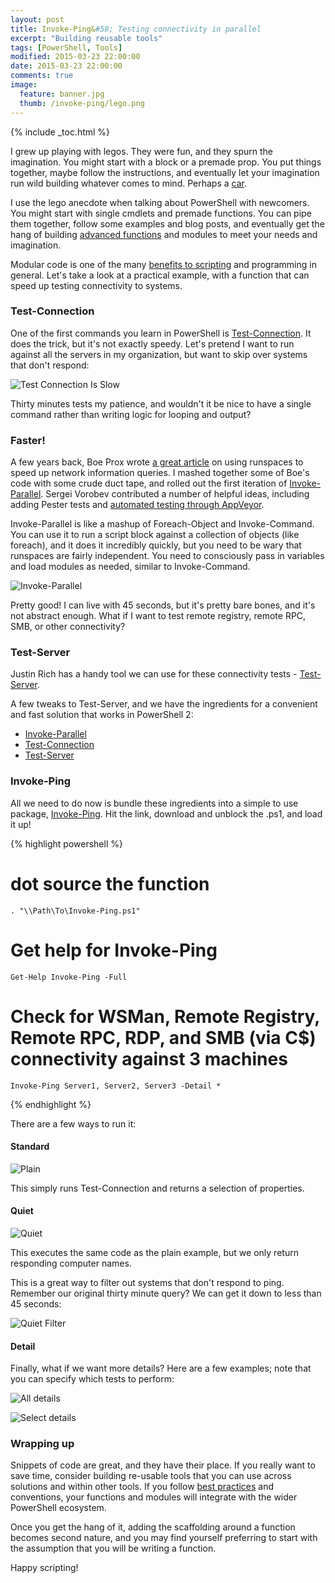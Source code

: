 ```yaml
---
layout: post
title: Invoke-Ping&#58; Testing connectivity in parallel
excerpt: "Building reusable tools"
tags: [PowerShell, Tools]
modified: 2015-03-23 22:00:00
date: 2015-03-23 22:00:00
comments: true
image:
  feature: banner.jpg
  thumb: /invoke-ping/lego.png
---
```

{% include _toc.html %}

I grew up playing with legos. They were fun, and they spurn the imagination. You might start with a block or a premade prop. You put things together, maybe follow the instructions, and eventually let your imagination run wild building whatever comes to mind. Perhaps a [car](http://www.extremetech.com/extreme/173167-worlds-first-full-size-lego-car-can-hit-20-mph-powered-by-insane-1048-piston-compresed-air-engine).

I use the lego anecdote when talking about PowerShell with newcomers. You might start with single cmdlets and premade functions. You can pipe them together, follow some examples and blog posts, and eventually get the hang of building [advanced functions](https://ramblingcookiemonster.wordpress.com/2013/12/08/building-powershell-functions-best-practices/) and modules to meet your needs and imagination.

Modular code is one of the many [benefits to scripting](http://ramblingcookiemonster.github.io/Why-PowerShell/) and programming in general. Let's take a look at a practical example, with a function that can speed up testing connectivity to systems.

### Test-Connection

One of the first commands you learn in PowerShell is [Test-Connection](https://technet.microsoft.com/en-us/library/hh849808.aspx). It does the trick, but it's not exactly speedy. Let's pretend I want to run against all the servers in my organization, but want to skip over systems that don't respond:

![Test Connection Is Slow](/images/invoke-ping/QuietLong.png)

Thirty minutes tests my patience, and wouldn't it be nice to have a single command rather than writing logic for looping and output?

### Faster!

A few years back, Boe Prox wrote [a great article](http://learn-powershell.net/2012/05/10/speedy-network-information-query-using-powershell/) on using runspaces to speed up network information queries. I mashed together some of Boe's code with some crude duct tape, and rolled out the first iteration of [Invoke-Parallel](https://github.com/RamblingCookieMonster/Invoke-Parallel). Sergei Vorobev contributed a number of helpful ideas, including adding Pester tests and [automated testing through AppVeyor](https://ramblingcookiemonster.wordpress.com/2015/02/25/fun-with-github-pester-and-appveyor/).

Invoke-Parallel is like a mashup of Foreach-Object and Invoke-Command. You can use it to run a script block against a collection of objects (like foreach), and it does it incredibly quickly, but you need to be wary that runspaces are fairly independent. You need to consciously pass in variables and load modules as needed, similar to Invoke-Command.

![Invoke-Parallel](/images/invoke-ping/InvokeParallel.png)

Pretty good! I can live with 45 seconds, but it's pretty bare bones, and it's not abstract enough. What if I want to test remote registry, remote RPC, SMB, or other connectivity?

### Test-Server

Justin Rich has a handy tool we can use for these connectivity tests - [Test-Server](https://gallery.technet.microsoft.com/scriptcenter/Powershell-Test-Server-e0cdea9a).

A few tweaks to Test-Server, and we have the ingredients for a convenient and fast solution that works in PowerShell 2:

* [Invoke-Parallel](https://github.com/RamblingCookieMonster/Invoke-Parallel)
* [Test-Connection](https://technet.microsoft.com/en-us/library/hh849808.aspx?f=255&MSPPError=-2147217396)
* [Test-Server](https://gallery.technet.microsoft.com/scriptcenter/Powershell-Test-Server-e0cdea9a)

### Invoke-Ping

All we need to do now is bundle these ingredients into a simple to use package, [Invoke-Ping](https://gallery.technet.microsoft.com/scriptcenter/Invoke-Ping-Test-in-b553242a). Hit the link, download and unblock the .ps1, and load it up!

{% highlight powershell %}
# dot source the function  
    . "\\Path\To\Invoke-Ping.ps1"  
  
# Get help for Invoke-Ping 
    Get-Help Invoke-Ping -Full 
     
# Check for WSMan, Remote Registry, Remote RPC, RDP, and SMB (via C$) connectivity against 3 machines 
    Invoke-Ping Server1, Server2, Server3 -Detail * 
{% endhighlight %}

There are a few ways to run it:

#### Standard

![Plain](/images/invoke-ping/IPPlain.png)

This simply runs Test-Connection and returns a selection of properties.

#### Quiet

![Quiet](/images/invoke-ping/QuietOne.png)

This executes the same code as the plain example, but we only return responding computer names.

This is a great way to filter out systems that don't respond to ping. Remember our original thirty minute query? We can get it down to less than 45 seconds:

![Quiet Filter](/images/invoke-ping/Quiet.png)

#### Detail

Finally, what if we want more details?  Here are a few examples; note that you can specify which tests to perform:

![All details](/images/invoke-ping/DetailAll.png)

![Select details](/images/invoke-ping/DetailSelect.png)

### Wrapping up

Snippets of code are great, and they have their place. If you really want to save time, consider building re-usable tools that you can use across solutions and within other tools. If you follow [best practices](https://ramblingcookiemonster.wordpress.com/2013/12/08/building-powershell-functions-best-practices/) and conventions, your functions and modules will integrate with the wider PowerShell ecosystem.

Once you get the hang of it, adding the scaffolding around a function becomes second nature, and you may find yourself preferring to start with the assumption that you will be writing a function.

Happy scripting!